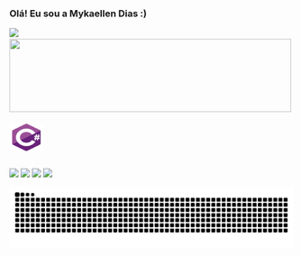 ### Olá! Eu sou a Mykaellen Dias :)

<div>
  <a href="https://github.com/mykadias">
  <img height="180em" src="https://github-readme-stats.vercel.app/api?username=mykadias&show_icons=true&theme=dracula&include_all_commits=true&count_private=true"/>
    
  <img height="130em" width="500" src="https://github-readme-stats.vercel.app/api/top-langs/?username=mykadias&layout=compact&langs_count=7&theme=dracula"/>
</div>
  <div style="display: inline_block"><br>
  <img align="center" alt="Myka-Csharp" height="50" width="60" src="https://raw.githubusercontent.com/devicons/devicon/master/icons/csharp/csharp-original.svg">
</div>
 
 ##
<div> 
  <a href="https://instagram.com/mykww_" target="_blank"><img src="https://img.shields.io/badge/-Instagram-%23E4405F?style=for-the-badge&logo=instagram&logoColor=white" target="_blank"></a>
  <a href = "mailto:msylvinalealdias@gmail.com"><img src="https://img.shields.io/badge/-Gmail-%23333?style=for-the-badge&logo=gmail&logoColor=white" target="_blank"></a>
  <a href="https://www.linkedin.com/in/mykaellen-dias-2984a11b9/" target="_blank"><img src="https://img.shields.io/badge/-LinkedIn-%230077B5?style=for-the-badge&logo=linkedin&logoColor=white" target="_blank"></a> 
  <a href="https://t.me/Mykaellen_Dias" target="_blank"><img src="https://img.shields.io/badge/Telegram-2CA5E0?style=for-the-badge&logo=telegram&logoColor=white" target="_blank"></a> 
  
  ![Snake animation](https://github.com/mykadias/mykadias/blob/output/github-contribution-grid-snake.svg)
  
